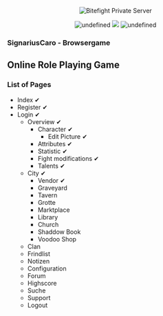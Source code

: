 <p align="center"><img src="https://github.com/Osein/bitefight/blob/master/public/img/home_splash.jpg?raw=true" alt="Bitefight Private Server"></p>

<p align="center">
    <img alt="undefined" src="https://img.shields.io/github/license/monkeycreative/SignariusCaro.svg?label=License&style=for-the-badge">
    <img src="https://img.shields.io/badge/Build-ALPHA-red.svg?style=for-the-badge"/>
    <img alt="undefined" src="https://img.shields.io/github/last-commit/monkeycreative/SignariusCaro.svg?style=for-the-badge">
</p>

### SignariusCaro - Browsergame
## Online Role Playing Game

### List of Pages

* Index ✔
* Register ✔
* Login ✔
  - Overview ✔
  	- Character ✔
	  - Edit Picture ✔
	- Attributes ✔
	- Statistic ✔
	- Fight modifications ✔
	- Talents ✔
  - City ✔
  	- Vendor ✔
	- Graveyard
	- Tavern
	- Grotte
	- Marktplace
	- Library
	- Church
	- Shaddow Book
	- Voodoo Shop
  - Clan
  - Frindlist
  - Notizen
  - Configuration
  - Forum
  - Highscore
  - Suche
  - Support
  - Logout